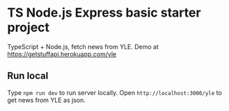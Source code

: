 # TS Node.js Express basic starter project

TypeScript + Node.js, fetch news from YLE. Demo at https://getstuffapi.herokuapp.com/yle

## Run local

Type `npm run dev` to run server locally. Open `http://localhost:3000/yle` to get news from YLE as json.